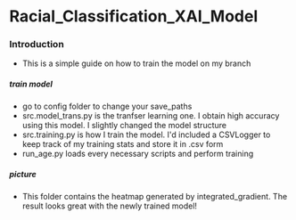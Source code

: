 # Racial_Classification_XAI_Model
### Introduction
* This is a simple guide on how to train the model on my branch



##### train model
* go to config folder to change your save_paths
* src.model_trans.py is the tranfser learning one. I obtain high accuracy using this model. I slightly changed the model structure
* src.training.py is how I train the model. I'd included a CSVLogger to keep track of my training stats and store it in .csv form
* run_age.py loads every necessary scripts and perform training

##### picture
* This folder contains the heatmap generated by integrated_gradient. The result looks great with the newly trained model!
